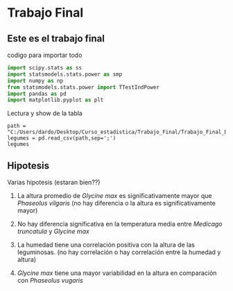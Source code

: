 # Trabajo Final

## Este es el trabajo final

codigo para importar todo


````python 
import scipy.stats as ss
import statsmodels.stats.power as smp
import numpy as np
from statsmodels.stats.power import TTestIndPower
import pandas as pd
import matplotlib.pyplot as plt
````


Lectura y show de la tabla

````
path = "C:/Users/dardo/Desktop/Curso_estadistica/Trabajo_Final/Trabajo_Final_Dallachiesa/Tabla_Plantas.csv"
legumes = pd.read_csv(path,sep=';')
legumes
````

## Hipotesis

Varias hipotesis (estaran bien??)

1) La altura promedio de *Glycine max* es significativamente mayor que *Phaseolus vilgaris*
(no hay diferencia o la altura es significativamente mayor)

2) No hay diferencia significativa en la temperatura media entre *Medicago truncatula* y *Glycine max*

3) La humedad tiene una correlación positiva con la altura de las leguminosas.
(no hay correlación o hay correlación entre la humedad y altura)

4) *Glycine max* tiene una mayor variabilidad en la altura en comparación con *Phaseolus vugaris*
